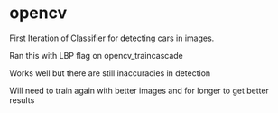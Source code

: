 # opencv
First Iteration of Classifier for detecting cars in images. 

Ran this with LBP flag on opencv_traincascade 

Works well but there are still inaccuracies in detection 

Will need to train again with better images and for longer to get better results 


